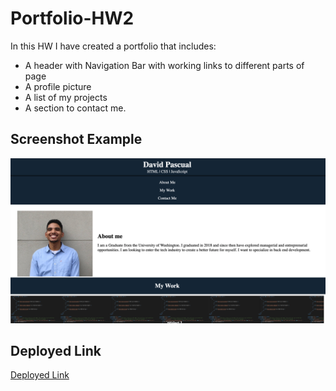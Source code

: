 # Portfolio-HW2

In this HW I have created a portfolio that includes:

* A header with Navigation Bar with working links to different parts of page
* A profile picture 
* A list of my projects
* A section to contact me. 

## Screenshot Example
![](./Assets/Screenshot-portfolio.png)

## Deployed Link
[Deployed Link](https://davidpascual2.github.io/Portfolio-HW2/)